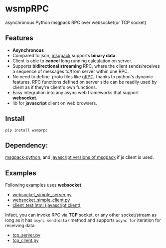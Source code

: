 # wsmpRPC

asynchronous Python msgpack RPC over websocket(or TCP socket)

## Features

* **Asynchronous**
* Compared to json, [msgpack](https://msgpack.org/) supports **binary data**.
* Client is able to **cancel** long running calculation on server.
* Supports **bidirectional streaming** RPC, where the client sends/receives a sequence of messages to/from server within one RPC.
* No need to define .proto files like [gRPC](https://grpc.io/docs/tutorials/basic/python/). thanks to python's dynamic features, RPC functions defined on server side can be readily used by client as if they're client's own functions.
* Easy integration into any async web frameworks that support **websocket**.
* lib for **javascript** client on web browsers.

## Install

`pip install wsmprpc`

## Dependency:
[msgpack-python](https://github.com/msgpack/msgpack-python), and [javascript versions of msgpack](https://github.com/ygoe/msgpack.js) if js client is used.

## Examples

Following examples uses **websocket**
* [websocket_simple_server.py](https://github.com/hyansuper/wsmprpc/blob/master/examples/websocket_simple_server.py)
* [websocket_simple_client.py](https://github.com/hyansuper/wsmprpc/blob/master/examples/websocket_simple_client.py)
* [client_test.html (javascript client)](https://github.com/hyansuper/wsmprpc/blob/master/js/client_test.html)

Infact, you can invoke RPC via **TCP** socket, or any other socket/stream as long as it has `async send(data)` method and supports `async for` iteration for receiving data.
* [tcp_server.py](https://github.com/hyansuper/wsmprpc/blob/master/examples/tcp_server.py)
* [tcp_client.py](https://github.com/hyansuper/wsmprpc/blob/master/examples/tcp_client.py)